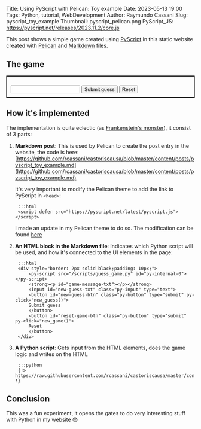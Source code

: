 Title: Using PyScript with Pelican: Toy example
Date: 2023-05-13 19:00
Tags: Python, tutorial, WebDevelopment
Author: Raymundo Cassani
Slug: pyscript_toy_example
Thumbnail: pyscript_pelican.png
PyScript_JS: https://pyscript.net/releases/2023.11.2/core.js

This post shows a simple game created using [PyScript](https://pyscript.net/) in this static website created with [Pelican](https://docs.getpelican.com/en/latest/) and [Markdown](https://en.wikipedia.org/wiki/Markdown) files.

## The game
<p></p>
<div style="border: 2px solid black;padding: 10px;">
  <script type="py" src="/scripts/guess_game.py" id="py-internal-0"></script>
  <strong><p id="game-message-txt"></p></strong>
  <input id="new-guess-txt" class="py-input" type="text">
  <button id="new-guess-btn" class="py-button" type="submit" py-click="new_guess">
  Submit guess
  </button>
  <button id="reset-game-btn" class="py-button" type="submit" py-click="new_game">
  Reset
  </button>
</div>
<p></p>

## How it's implemented
The implementation is quite eclectic (as [Frankenstein's monster](https://en.wikipedia.org/wiki/Frankenstein%27s_monster)), it consist of 3 parts:

1. **Markdown post**: This is used by Pelican to create the post entry in the website, the code is here:
    [https://github.com/rcassani/castoriscausa/blob/master/content/posts/pyscript_toy_example.md](https://github.com/rcassani/castoriscausa/blob/master/content/posts/pyscript_toy_example.md)

    It's very important to modify the Pelican theme to add the link to PyScript in `<head>`:

        :::html
        <script defer src="https://pyscript.net/latest/pyscript.js"></script>

    I made an update in my Pelican theme to do so. The modification can be found [here](https://github.com/rcassani/pelican-kis/commit/a6d975444b47696c49b5170d06d7e659a195e4d5)


2. **An HTML block in the Markdown file**: Indicates which Python script will be used, and how it's connected to the UI elements in the page:

        :::html
        <div style="border: 2px solid black;padding: 10px;">
            <py-script src="/scripts/guess_game.py" id="py-internal-0"></py-script>
            <strong><p id="game-message-txt"></p></strong>
            <input id="new-guess-txt" class="py-input" type="text">
            <button id="new-guess-btn" class="py-button" type="submit" py-click="new_guess()">
            Submit guess
            </button>
            <button id="reset-game-btn" class="py-button" type="submit" py-click="new_game()">
            Reset
            </button>
        </div>

3. **A Python script**: Gets input from the HTML elements, does the game logic and writes on the HTML

        :::python
        {!> https://raw.githubusercontent.com/rcassani/castoriscausa/master/content/scripts/guess_game.py !}

## Conclusion
This was a fun experiment, it opens the gates to do very interesting stuff with Python in my website 😎
